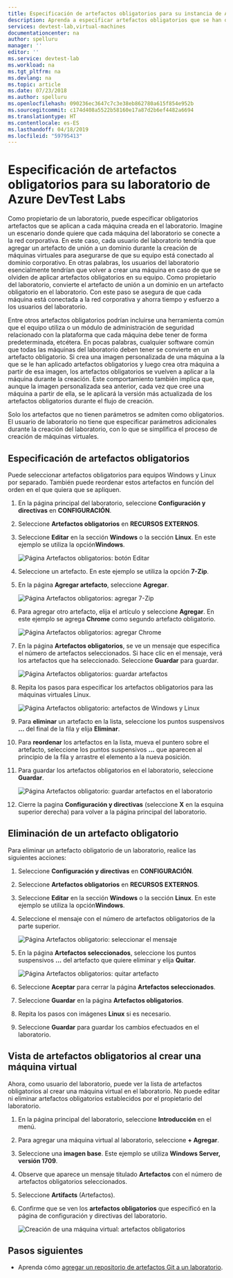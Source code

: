 ```yaml
---
title: Especificación de artefactos obligatorios para su instancia de Azure DevTest Labs | Microsoft Docs
description: Aprenda a especificar artefactos obligatorios que se han de instalar antes que cualquier artefacto seleccionado por el usuario en máquinas virtuales (VM) del laboratorio.
services: devtest-lab,virtual-machines
documentationcenter: na
author: spelluru
manager: ''
editor: ''
ms.service: devtest-lab
ms.workload: na
ms.tgt_pltfrm: na
ms.devlang: na
ms.topic: article
ms.date: 07/23/2018
ms.author: spelluru
ms.openlocfilehash: 090236ec3647c7c3e38eb862780a615f854e952b
ms.sourcegitcommit: c174d408a5522b58160e17a87d2b6ef4482a6694
ms.translationtype: HT
ms.contentlocale: es-ES
ms.lasthandoff: 04/18/2019
ms.locfileid: "59795413"
---
```

# <a name="specify-mandatory-artifacts-for-your-lab-in-azure-devtest-labs"></a>Especificación de artefactos obligatorios para su laboratorio de Azure DevTest Labs
Como propietario de un laboratorio, puede especificar obligatorios artefactos que se aplican a cada máquina creada en el laboratorio. Imagine un escenario donde quiere que cada máquina del laboratorio se conecte a la red corporativa. En este caso, cada usuario del laboratorio tendría que agregar un artefacto de unión a un dominio durante la creación de máquinas virtuales para asegurarse de que su equipo está conectado al dominio corporativo. En otras palabras, los usuarios del laboratorio esencialmente tendrían que volver a crear una máquina en caso de que se olviden de aplicar artefactos obligatorios en su equipo. Como propietario del laboratorio, convierte el artefacto de unión a un dominio en un artefacto obligatorio en el laboratorio. Con este paso se asegura de que cada máquina está conectada a la red corporativa y ahorra tiempo y esfuerzo a los usuarios del laboratorio.
 
Entre otros artefactos obligatorios podrían incluirse una herramienta común que el equipo utiliza o un módulo de administración de seguridad relacionado con la plataforma que cada máquina debe tener de forma predeterminada, etcétera. En pocas palabras, cualquier software común que todas las máquinas del laboratorio deben tener se convierte en un artefacto obligatorio. Si crea una imagen personalizada de una máquina a la que se le han aplicado artefactos obligatorios y luego crea otra máquina a partir de esa imagen, los artefactos obligatorios se vuelven a aplicar a la máquina durante la creación. Este comportamiento también implica que, aunque la imagen personalizada sea anterior, cada vez que cree una máquina a partir de ella, se le aplicará la versión más actualizada de los artefactos obligatorios durante el flujo de creación. 
 
Solo los artefactos que no tienen parámetros se admiten como obligatorios. El usuario de laboratorio no tiene que especificar parámetros adicionales durante la creación del laboratorio, con lo que se simplifica el proceso de creación de máquinas virtuales. 

## <a name="specify-mandatory-artifacts"></a>Especificación de artefactos obligatorios
Puede seleccionar artefactos obligatorios para equipos Windows y Linux por separado. También puede reordenar estos artefactos en función del orden en el que quiera que se apliquen. 

1. En la página principal del laboratorio, seleccione **Configuración y directivas** en **CONFIGURACIÓN**. 
3. Seleccione **Artefactos obligatorios** en **RECURSOS EXTERNOS**. 
4. Seleccione **Editar** en la sección **Windows** o la sección **Linux**. En este ejemplo se utiliza la opción**Windows**. 

    ![Página Artefactos obligatorios: botón Editar](media/devtest-lab-mandatory-artifacts/mandatory-artifacts-edit-button.png)
4. Seleccione un artefacto. En este ejemplo se utiliza la opción **7-Zip**. 
5. En la página **Agregar artefacto**, seleccione **Agregar**. 

    ![Página Artefactos obligatorios: agregar 7-Zip](media/devtest-lab-mandatory-artifacts/add-seven-zip.png)
6. Para agregar otro artefacto, elija el artículo y seleccione **Agregar**. En este ejemplo se agrega **Chrome** como segundo artefacto obligatorio.

    ![Página Artefactos obligatorios: agregar Chrome](media/devtest-lab-mandatory-artifacts/add-chrome.png)
7. En la página **Artefactos obligatorios**, se ve un mensaje que especifica el número de artefactos seleccionados. Si hace clic en el mensaje, verá los artefactos que ha seleccionado. Seleccione **Guardar** para guardar. 

    ![Página Artefactos obligatorios: guardar artefactos](media/devtest-lab-mandatory-artifacts/save-artifacts.png)
8. Repita los pasos para especificar los artefactos obligatorios para las máquinas virtuales Linux. 
    
    ![Página Artefactos obligatorio: artefactos de Windows y Linux](media/devtest-lab-mandatory-artifacts/windows-linux-artifacts.png)
9. Para **eliminar** un artefacto en la lista, seleccione los puntos suspensivos **...** del final de la fila y elija **Eliminar**. 
10. Para **reordenar** los artefactos en la lista, mueva el puntero sobre el artefacto, seleccione los puntos suspensivos **...** que aparecen al principio de la fila y arrastre el elemento a la nueva posición. 
11. Para guardar los artefactos obligatorios en el laboratorio, seleccione **Guardar**. 

    ![Página Artefactos obligatorio: guardar artefactos en el laboratorio](media/devtest-lab-mandatory-artifacts/save-to-lab.png)
12. Cierre la pagina **Configuración y directivas** (seleccione **X** en la esquina superior derecha) para volver a la página principal del laboratorio.  

## <a name="delete-a-mandatory-artifact"></a>Eliminación de un artefacto obligatorio
Para eliminar un artefacto obligatorio de un laboratorio, realice las siguientes acciones: 

1. Seleccione **Configuración y directivas** en **CONFIGURACIÓN**. 
2. Seleccione **Artefactos obligatorios** en **RECURSOS EXTERNOS**. 
3. Seleccione **Editar** en la sección **Windows** o la sección **Linux**. En este ejemplo se utiliza la opción**Windows**. 
4. Seleccione el mensaje con el número de artefactos obligatorios de la parte superior. 

    ![Página Artefactos obligatorio: seleccionar el mensaje](media/devtest-lab-mandatory-artifacts/select-message-artifacts.png)
5. En la página **Artefactos seleccionados**, seleccione los puntos suspensivos **...** del artefacto que quiere eliminar y elija **Quitar**. 
    
    ![Página Artefactos obligatorios: quitar artefacto](media/devtest-lab-mandatory-artifacts/remove-artifact.png)
6. Seleccione **Aceptar** para cerrar la página **Artefactos seleccionados**. 
7. Seleccione **Guardar** en la página **Artefactos obligatorios**.
8. Repita los pasos con imágenes **Linux** si es necesario. 
9. Seleccione **Guardar** para guardar los cambios efectuados en el laboratorio. 

## <a name="view-mandatory-artifacts-when-creating-a-vm"></a>Vista de artefactos obligatorios al crear una máquina virtual
Ahora, como usuario del laboratorio, puede ver la lista de artefactos obligatorios al crear una máquina virtual en el laboratorio. No puede editar ni eliminar artefactos obligatorios establecidos por el propietario del laboratorio.

1. En la página principal del laboratorio, seleccione **Introducción** en el menú.
2. Para agregar una máquina virtual al laboratorio, seleccione **+ Agregar**. 
3. Seleccione una **imagen base**. Este ejemplo se utiliza **Windows Server, versión 1709**.
4. Observe que aparece un mensaje titulado **Artefactos** con el número de artefactos obligatorios seleccionados. 
5. Seleccione **Artifacts** (Artefactos). 
6. Confirme que se ven los **artefactos obligatorios** que especificó en la página de configuración y directivas del laboratorio. 

    ![Creación de una máquina virtual: artefactos obligatorios](media/devtest-lab-mandatory-artifacts/create-vm-artifacts.png)

## <a name="next-steps"></a>Pasos siguientes
* Aprenda cómo [agregar un repositorio de artefactos Git a un laboratorio](devtest-lab-add-artifact-repo.md).

